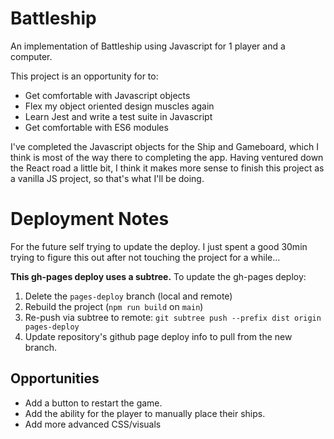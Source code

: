 # Battleship

An implementation of Battleship using Javascript for 1 player and a computer.

This project is an opportunity for to:
* Get comfortable with Javascript objects
* Flex my object oriented design muscles again
* Learn Jest and write a test suite in Javascript
* Get comfortable with ES6 modules

I've completed the Javascript objects for the Ship and Gameboard, which I think is most of the way there to completing the app. Having ventured down the React road a little bit, I think it makes more sense to finish this project as a vanilla JS project, so that's what I'll be doing.

# Deployment Notes
For the future self trying to update the deploy. I just spent a good 30min trying to figure this out after not touching the project for a while...

**This gh-pages deploy uses a subtree.** To update the gh-pages deploy:
1. Delete the `pages-deploy` branch (local and remote)
1. Rebuild the project (`npm run build` on `main`)
1. Re-push via subtree to remote: `git subtree push --prefix dist origin pages-deploy`
1. Update repository's github page deploy info to pull from the new branch.

## Opportunities
* Add a button to restart the game.
* Add the ability for the player to manually place their ships.
* Add more advanced CSS/visuals